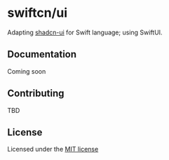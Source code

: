 # swiftcn/ui
Adapting [shadcn-ui](https://github.com/shadcn-ui/ui) for Swift language; using SwiftUI.

## Documentation
Coming soon

## Contributing
TBD

## License
Licensed under the [MIT license](https://github.com/Vinncz/swiftcn-ui/blob/main/LICENSE)
